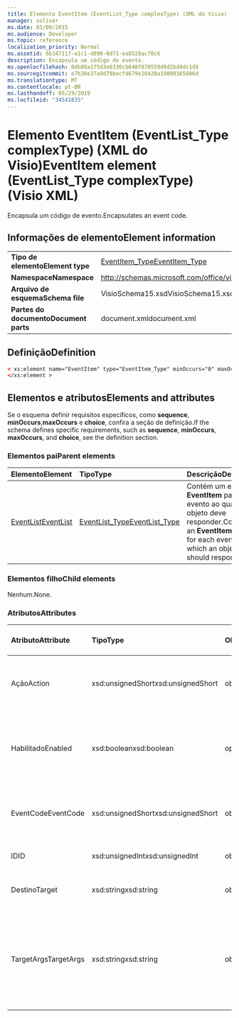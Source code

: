 ```yaml
---
title: Elemento EventItem (EventList_Type complexType) (XML do Visio)
manager: soliver
ms.date: 03/09/2015
ms.audience: Developer
ms.topic: reference
localization_priority: Normal
ms.assetid: 6b347117-a1c1-d090-0d71-ea8528ac70c6
description: Encapsula um código de evento.
ms.openlocfilehash: 0db88a175d3e0330cb648f870559d9d2bd4dc1d8
ms.sourcegitcommit: e7b38e37a9d79becfd679e10420a19890165606d
ms.translationtype: MT
ms.contentlocale: pt-BR
ms.lasthandoff: 05/29/2019
ms.locfileid: "34541835"
---
```

# <a name="eventitem-element-eventlist_type-complextype-visio-xml"></a><span data-ttu-id="b068f-103">Elemento EventItem (EventList_Type complexType) (XML do Visio)</span><span class="sxs-lookup"><span data-stu-id="b068f-103">EventItem element (EventList_Type complexType) (Visio XML)</span></span>

<span data-ttu-id="b068f-104">Encapsula um código de evento.</span><span class="sxs-lookup"><span data-stu-id="b068f-104">Encapsulates an event code.</span></span>
  
## <a name="element-information"></a><span data-ttu-id="b068f-105">Informações de elemento</span><span class="sxs-lookup"><span data-stu-id="b068f-105">Element information</span></span>

|||
|:-----|:-----|
|<span data-ttu-id="b068f-106">**Tipo de elemento**</span><span class="sxs-lookup"><span data-stu-id="b068f-106">**Element type**</span></span> <br/> |[<span data-ttu-id="b068f-107">EventItem_Type</span><span class="sxs-lookup"><span data-stu-id="b068f-107">EventItem_Type</span></span>](eventitem_type-complextypevisio-xml.md) <br/> |
|<span data-ttu-id="b068f-108">**Namespace**</span><span class="sxs-lookup"><span data-stu-id="b068f-108">**Namespace**</span></span> <br/> |http://schemas.microsoft.com/office/visio/2012/main  <br/> |
|<span data-ttu-id="b068f-109">**Arquivo de esquema**</span><span class="sxs-lookup"><span data-stu-id="b068f-109">**Schema file**</span></span> <br/> |<span data-ttu-id="b068f-110">VisioSchema15.xsd</span><span class="sxs-lookup"><span data-stu-id="b068f-110">VisioSchema15.xsd</span></span>  <br/> |
|<span data-ttu-id="b068f-111">**Partes do documento**</span><span class="sxs-lookup"><span data-stu-id="b068f-111">**Document parts**</span></span> <br/> |<span data-ttu-id="b068f-112">document.xml</span><span class="sxs-lookup"><span data-stu-id="b068f-112">document.xml</span></span>  <br/> |
   
## <a name="definition"></a><span data-ttu-id="b068f-113">Definição</span><span class="sxs-lookup"><span data-stu-id="b068f-113">Definition</span></span>

```XML
< xs:element name="EventItem" type="EventItem_Type" minOccurs="0" maxOccurs="unbounded" >
</xs:element >
```

## <a name="elements-and-attributes"></a><span data-ttu-id="b068f-114">Elementos e atributos</span><span class="sxs-lookup"><span data-stu-id="b068f-114">Elements and attributes</span></span>

<span data-ttu-id="b068f-115">Se o esquema definir requisitos específicos, como **sequence**, **minOccurs**,**maxOccurs** e **choice**, confira a seção de definição.</span><span class="sxs-lookup"><span data-stu-id="b068f-115">If the schema defines specific requirements, such as **sequence**, **minOccurs**, **maxOccurs**, and **choice**, see the definition section.</span></span> 
  
### <a name="parent-elements"></a><span data-ttu-id="b068f-116">Elementos pai</span><span class="sxs-lookup"><span data-stu-id="b068f-116">Parent elements</span></span>

|<span data-ttu-id="b068f-117">**Elemento**</span><span class="sxs-lookup"><span data-stu-id="b068f-117">**Element**</span></span>|<span data-ttu-id="b068f-118">**Tipo**</span><span class="sxs-lookup"><span data-stu-id="b068f-118">**Type**</span></span>|<span data-ttu-id="b068f-119">**Descrição**</span><span class="sxs-lookup"><span data-stu-id="b068f-119">**Description**</span></span>|
|:-----|:-----|:-----|
|[<span data-ttu-id="b068f-120">EventList</span><span class="sxs-lookup"><span data-stu-id="b068f-120">EventList</span></span>](eventlist-element-visiodocument_type-complextypevisio-xml.md) <br/> |[<span data-ttu-id="b068f-121">EventList_Type</span><span class="sxs-lookup"><span data-stu-id="b068f-121">EventList_Type</span></span>](eventlist_type-complextypevisio-xml.md) <br/> |<span data-ttu-id="b068f-122">Contém um elemento **EventItem** para cada evento ao qual um objeto deve responder.</span><span class="sxs-lookup"><span data-stu-id="b068f-122">Contains an **EventItem** element for each event to which an object should respond.</span></span>  <br/> |
   
### <a name="child-elements"></a><span data-ttu-id="b068f-123">Elementos filho</span><span class="sxs-lookup"><span data-stu-id="b068f-123">Child elements</span></span>

<span data-ttu-id="b068f-124">Nenhum.</span><span class="sxs-lookup"><span data-stu-id="b068f-124">None.</span></span>
  
### <a name="attributes"></a><span data-ttu-id="b068f-125">Atributos</span><span class="sxs-lookup"><span data-stu-id="b068f-125">Attributes</span></span>

|<span data-ttu-id="b068f-126">**Atributo**</span><span class="sxs-lookup"><span data-stu-id="b068f-126">**Attribute**</span></span>|<span data-ttu-id="b068f-127">**Tipo**</span><span class="sxs-lookup"><span data-stu-id="b068f-127">**Type**</span></span>|<span data-ttu-id="b068f-128">**Obrigatório**</span><span class="sxs-lookup"><span data-stu-id="b068f-128">**Required**</span></span>|<span data-ttu-id="b068f-129">**Descrição**</span><span class="sxs-lookup"><span data-stu-id="b068f-129">**Description**</span></span>|<span data-ttu-id="b068f-130">**Valores possíveis**</span><span class="sxs-lookup"><span data-stu-id="b068f-130">**Possible values**</span></span>|
|:-----|:-----|:-----|:-----|:-----|
|<span data-ttu-id="b068f-131">Ação</span><span class="sxs-lookup"><span data-stu-id="b068f-131">Action</span></span>  <br/> |<span data-ttu-id="b068f-132">xsd:unsignedShort</span><span class="sxs-lookup"><span data-stu-id="b068f-132">xsd:unsignedShort</span></span>  <br/> |<span data-ttu-id="b068f-133">obrigatório</span><span class="sxs-lookup"><span data-stu-id="b068f-133">required</span></span>  <br/> |<span data-ttu-id="b068f-134">Especifica o código de ação do elemento pai **EventItem**.</span><span class="sxs-lookup"><span data-stu-id="b068f-134">Specifies the action code of the parent **EventItem** element.</span></span>  <br/> |<span data-ttu-id="b068f-135">Valores do tipo xsd:unsignedShort.</span><span class="sxs-lookup"><span data-stu-id="b068f-135">Values of the xsd:unsignedShort type.</span></span>  <br/> |
|<span data-ttu-id="b068f-136">Habilitado</span><span class="sxs-lookup"><span data-stu-id="b068f-136">Enabled</span></span>  <br/> |<span data-ttu-id="b068f-137">xsd:boolean</span><span class="sxs-lookup"><span data-stu-id="b068f-137">xsd:boolean</span></span>  <br/> |<span data-ttu-id="b068f-138">opcional</span><span class="sxs-lookup"><span data-stu-id="b068f-138">optional</span></span>  <br/> |<span data-ttu-id="b068f-139">Representa um sinalizador que indica se o evento está ativado ou desativado.</span><span class="sxs-lookup"><span data-stu-id="b068f-139">Represents a flag indicating if the event is enabled or disabled.</span></span>  <br/> |<span data-ttu-id="b068f-140">Valores do tipo xsd:boolean.</span><span class="sxs-lookup"><span data-stu-id="b068f-140">Values of the xsd:boolean type.</span></span>  <br/> |
|<span data-ttu-id="b068f-141">EventCode</span><span class="sxs-lookup"><span data-stu-id="b068f-141">EventCode</span></span>  <br/> |<span data-ttu-id="b068f-142">xsd:unsignedShort</span><span class="sxs-lookup"><span data-stu-id="b068f-142">xsd:unsignedShort</span></span>  <br/> |<span data-ttu-id="b068f-143">obrigatório</span><span class="sxs-lookup"><span data-stu-id="b068f-143">required</span></span>  <br/> |<span data-ttu-id="b068f-144">Um código que indica o evento que aciona o complemento.</span><span class="sxs-lookup"><span data-stu-id="b068f-144">A code indicating the event that triggers the add-on.</span></span>  <br/> |<span data-ttu-id="b068f-145">Valores do tipo xsd:unsignedShort.</span><span class="sxs-lookup"><span data-stu-id="b068f-145">Values of the xsd:unsignedShort type.</span></span>  <br/> |
|<span data-ttu-id="b068f-146">ID</span><span class="sxs-lookup"><span data-stu-id="b068f-146">ID</span></span>  <br/> |<span data-ttu-id="b068f-147">xsd:unsignedInt</span><span class="sxs-lookup"><span data-stu-id="b068f-147">xsd:unsignedInt</span></span>  <br/> |<span data-ttu-id="b068f-148">obrigatório</span><span class="sxs-lookup"><span data-stu-id="b068f-148">required</span></span>  <br/> |<span data-ttu-id="b068f-149">A ID do evento.</span><span class="sxs-lookup"><span data-stu-id="b068f-149">The ID of the event.</span></span>  <br/> |<span data-ttu-id="b068f-150">Valores do tipo xsd:unsignedInt.</span><span class="sxs-lookup"><span data-stu-id="b068f-150">Values of the xsd:unsignedInt type.</span></span>  <br/> |
|<span data-ttu-id="b068f-151">Destino</span><span class="sxs-lookup"><span data-stu-id="b068f-151">Target</span></span>  <br/> |<span data-ttu-id="b068f-152">xsd:string</span><span class="sxs-lookup"><span data-stu-id="b068f-152">xsd:string</span></span>  <br/> |<span data-ttu-id="b068f-153">obrigatório</span><span class="sxs-lookup"><span data-stu-id="b068f-153">required</span></span>  <br/> |<span data-ttu-id="b068f-154">Especifica o destino de um evento.</span><span class="sxs-lookup"><span data-stu-id="b068f-154">Specifies the target of an event.</span></span>  <br/> |<span data-ttu-id="b068f-155">Valores do tipo xsd:string.</span><span class="sxs-lookup"><span data-stu-id="b068f-155">Values of the xsd:string type.</span></span>  <br/> |
|<span data-ttu-id="b068f-156">TargetArgs</span><span class="sxs-lookup"><span data-stu-id="b068f-156">TargetArgs</span></span>  <br/> |<span data-ttu-id="b068f-157">xsd:string</span><span class="sxs-lookup"><span data-stu-id="b068f-157">xsd:string</span></span>  <br/> |<span data-ttu-id="b068f-158">obrigatório</span><span class="sxs-lookup"><span data-stu-id="b068f-158">required</span></span>  <br/> |<span data-ttu-id="b068f-159">Especifica uma cadeia de caracteres que contém os argumentos a serem enviados para o destino de um evento.</span><span class="sxs-lookup"><span data-stu-id="b068f-159">Specifies a string containing arguments to be sent to the target of an event.</span></span>  <br/> |<span data-ttu-id="b068f-160">Valores do tipo xsd:string.</span><span class="sxs-lookup"><span data-stu-id="b068f-160">Values of the xsd:string type.</span></span>  <br/> |
   

